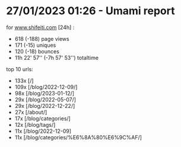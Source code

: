 # 27/01/2023 01:26 - Umami report
for www.shifeiti.com [24h] :

 - 618 (-188) page views
 - 171 (-15) uniques
 - 120 (-18) bounces
 - 11h 22' 57'' (-7h 57' 53'') totaltime


top 10 urls:
 - 133x [/]
 - 109x [/blog/2022-12-09/]
 - 98x [/blog/2023-01-12/]
 - 29x [/blog/2022-05-07/]
 - 29x [/blog/2022-12-22/]
 - 27x [/about/]
 - 17x [/blog/categories/]
 - 12x [/blog/tags/]
 - 11x [/blog/2022-12-09]
 - 11x [/blog/categories/%E6%8A%80%E6%9C%AF/]


